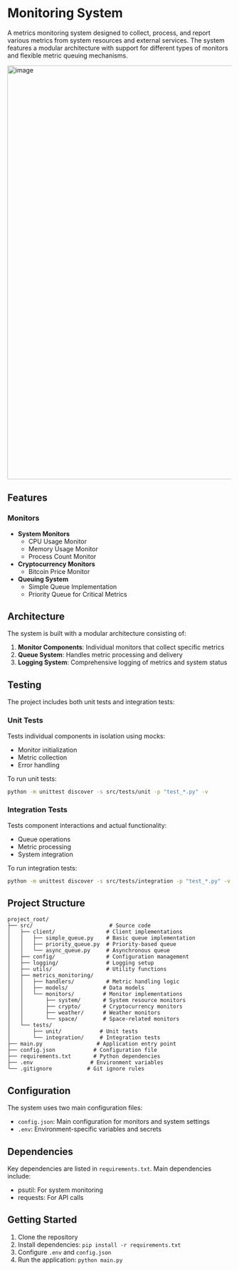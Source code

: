# Monitoring System

A metrics monitoring system designed to collect, process, and report various metrics from system resources and external services. The system features a modular architecture with support for different types of monitors and flexible metric queuing mechanisms.

<img width="931" alt="image" src="https://github.com/user-attachments/assets/d37c727c-a6c5-4c14-9d5e-750aa6bce91b" />

## Features

### Monitors
- **System Monitors**
  - CPU Usage Monitor
  - Memory Usage Monitor
  - Process Count Monitor
- **Cryptocurrency Monitors**
  - Bitcoin Price Monitor
- **Queuing System**
  - Simple Queue Implementation
  - Priority Queue for Critical Metrics

## Architecture

The system is built with a modular architecture consisting of:
1. **Monitor Components**: Individual monitors that collect specific metrics
2. **Queue System**: Handles metric processing and delivery
3. **Logging System**: Comprehensive logging of metrics and system status

## Testing

The project includes both unit tests and integration tests:

### Unit Tests
Tests individual components in isolation using mocks:
- Monitor initialization
- Metric collection
- Error handling

To run unit tests:
```bash
python -m unittest discover -s src/tests/unit -p "test_*.py" -v
```

### Integration Tests
Tests component interactions and actual functionality:
- Queue operations
- Metric processing
- System integration

To run integration tests:
```bash
python -m unittest discover -s src/tests/integration -p "test_*.py" -v
```

## Project Structure
```
project_root/
├── src/                        # Source code
│   ├── client/                # Client implementations
│   │   ├── simple_queue.py    # Basic queue implementation
│   │   ├── priority_queue.py  # Priority-based queue
│   │   └── async_queue.py     # Asynchronous queue
│   ├── config/                # Configuration management
│   ├── logging/               # Logging setup
│   ├── utils/                 # Utility functions
│   ├── metrics_monitoring/
│   │   ├── handlers/          # Metric handling logic
│   │   ├── models/           # Data models
│   │   └── monitors/         # Monitor implementations
│   │       ├── system/       # System resource monitors
│   │       ├── crypto/       # Cryptocurrency monitors
│   │       ├── weather/      # Weather monitors
│   │       └── space/        # Space-related monitors
│   └── tests/
│       ├── unit/            # Unit tests
│       └── integration/     # Integration tests
├── main.py                 # Application entry point
├── config.json            # Configuration file
├── requirements.txt       # Python dependencies
├── .env                  # Environment variables
└── .gitignore           # Git ignore rules
```

## Configuration

The system uses two main configuration files:
- `config.json`: Main configuration for monitors and system settings
- `.env`: Environment-specific variables and secrets

## Dependencies

Key dependencies are listed in `requirements.txt`. Main dependencies include:
- psutil: For system monitoring
- requests: For API calls

## Getting Started

1. Clone the repository
2. Install dependencies: `pip install -r requirements.txt`
3. Configure `.env` and `config.json`
4. Run the application: `python main.py`

